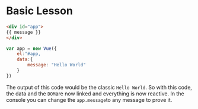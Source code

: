 <h1>Basic Lesson</h1>

```html
<div id="app">
{{ message }}
</div>
```

```javascript
var app = new Vue({
    el:"#app,
    data:{
        message: "Hello World"
    }
})
```

The output of this code would be the classic `Hello World`.
So with this code, the data and the `DOM`are now linked and everything is now reactive. In the console you can change the `app.message`to any message to prove it.
